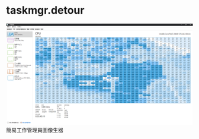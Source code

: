 # taskmgr.detour
![alt text](https://github.com/creeper531100/taskmgr_detour/blob/master/%E7%A8%8B%E5%BC%8F%E8%A8%AD%E8%A8%88/taskmgr.detour.png?raw=true)
簡易工作管理員圖像生器<br>
